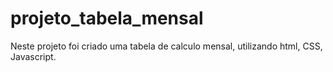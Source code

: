 # projeto_tabela_mensal
Neste projeto foi criado uma tabela de calculo mensal, utilizando html, CSS, Javascript. 
